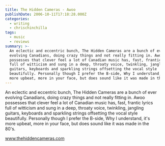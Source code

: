 ```yaml
---
title: The Hidden Cameras - Awoo
publishDate: 2006-10-11T17:18:28.000Z
categories:
  - writing
  - chrischinchilla
tags:
  - music
  - reviews
summary: >-
  An eclectic and eccentric bunch, The Hidden Cameras are a bunch of ever
  evolving Canadians, doing crazy things and not really fitting in. Awoo
  possesses that clever feel a lot of Canadian music has, fast, frantic lyrics
  full of witticism and sung in a deep, throaty voice, twinkling, jangling
  guitars, keyboards and sparkling strings offsetting the vocal style
  beautifully. Personally though I prefer the B-side, Why I understand, it's
  more upbeat, more in your face, but does sound like it was made in the 80's.
---
```


An eclectic and eccentric bunch, The Hidden Cameras are a bunch of ever evolving Canadians, doing crazy things and not really fitting in. Awoo possesses that clever feel a lot of Canadian music has, fast, frantic lyrics full of witticism and sung in a deep, throaty voice, twinkling, jangling guitars, keyboards and sparkling strings offsetting the vocal style beautifully. Personally though I prefer the B-side, Why I understand, it's more upbeat, more in your face, but does sound like it was made in the 80's.

<a href='https://www.thehiddencameras.com' target='_blank'>www.thehiddencameras.com</a>
